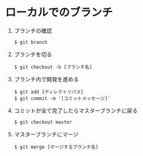 # ローカルでのブランチ
1. ブランチの確認
    ```
    $ git branch
    ```
2. ブランチを切る
    ```
    $ git checkout -b [ブランチ名]
    ```
3. ブランチ内で開発を進める
    ```
    $ git add [ディレクトリパス]
    $ git commit -m '[コミットメッセージ]'
    ```
4. コミットが全て完了したらマスターブランチに戻る
    ```
    $ git checkout master
    ```
5. マスターブランチにマージ
    ```
    $ git merge [マージするブランチ名]
    ```